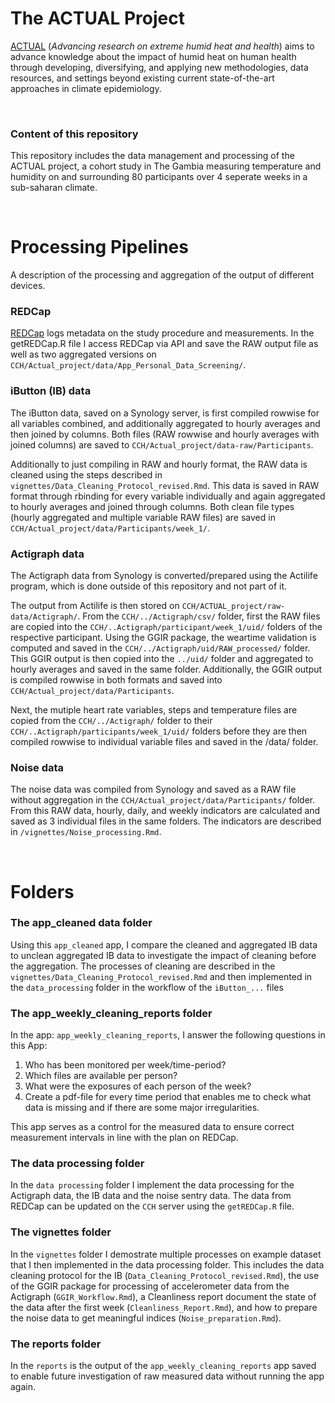 # The ACTUAL Project

[ACTUAL](https://www.ispm.unibe.ch/research/research_groups_and_themes/climate_epidemiology_and_public_health/index_eng.html#pane876954) (*Advancing research on extreme humid heat and health*) aims to advance knowledge about the impact of humid heat on human health through developing, diversifying, and applying new methodologies, data resources, and settings beyond existing current state-of-the-art approaches in climate epidemiology.

<br>

### Content of this repository

This repository includes the data management and processing of the ACTUAL project, a cohort study in The Gambia measuring temperature and humidity on and surrounding 80 participants over 4 seperate weeks in a sub-saharan climate.

<br>

# Processing Pipelines

A description of the processing and aggregation of the output of different devices.

### REDCap

[REDCap](https://project-redcap.org/) logs metadata on the study procedure and measurements. In the getREDCap.R file I access REDCap via API and save the RAW output file as well as two aggregated versions on `CCH/Actual_project/data/App_Personal_Data_Screening/`.

### iButton (IB) data

The iButton data, saved on a Synology server, is first compiled rowwise for all variables combined, and additionally aggregated to hourly averages and then joined by columns. Both files (RAW rowwise and hourly averages with joined columns) are saved to `CCH/Actual_project/data-raw/Participants`.

Additionally to just compiling in RAW and hourly format, the RAW data is cleaned using the steps described in `vignettes/Data_Cleaning_Protocol_revised.Rmd`. This data is saved in RAW format through rbinding for every variable individually and again aggregated to hourly averages and joined through columns. Both clean file types (hourly aggregated and multiple variable RAW files) are saved in `CCH/Actual_project/data/Participants/week_1/`.

### Actigraph data

The Actigraph data from Synology is converted/prepared using the Actilife program, which is done outside of this repository and not part of it. 

The output from Actilife is then stored on `CCH/ACTUAL_project/raw-data/Actigraph/`. From the `CCH/../Actigraph/csv/` folder, first the RAW files are copied into the `CCH/..Actigraph/participant/week_1/uid/` folders of the respective participant. Using the GGIR package, the weartime validation is computed and saved in the `CCH/../Actigraph/uid/RAW_processed/` folder. This GGIR output is then copied into the `../uid/` folder and aggregated to hourly averages and saved in the same folder. Additionally, the GGIR output is compiled rowwise in both formats and saved into `CCH/Actual_project/data/Participants`. 

Next, the mutiple heart rate variables, steps and temperature files are copied from the `CCH/../Actigraph/` folder to their `CCH/..Actigraph/participants/week_1/uid/` folders before they are then compiled rowwise to individual variable files and saved in the /data/ folder. 

### Noise data

The noise data was compiled from Synology and saved as a RAW file without aggregation in the `CCH/Actual_project/data/Participants/` folder. From this RAW data, hourly, daily, and weekly indicators are calculated and saved as 3 individual files in the same folders. The indicators are described in `/vignettes/Noise_processing.Rmd`.


<br>

# Folders

### The app_cleaned data folder

Using this `app_cleaned` app, I compare the cleaned and aggregated IB data to unclean aggregated IB data to investigate the impact of cleaning before the aggregation. The processes of cleaning are described in the `vignettes/Data_Cleaning_Protocol_revised.Rmd` and then implemented in the `data_processing` folder in the workflow of the `iButton_...` files

### The app_weekly_cleaning_reports folder

In the app: `app_weekly_cleaning_reports`, I answer the following questions in this App:

1. Who has been monitored per week/time-period? 
2. Which files are available per person?
3. What were the exposures of each person of the week?
4. Create a pdf-file for every time period that enables me to check what data is missing and if there are some major irregularities.

This app serves as a control for the measured data to ensure correct measurement intervals in line with the plan on REDCap. 

### The data processing folder

In the `data processing` folder I implement the data processing for the Actigraph data, the IB data and the noise sentry data. The data from REDCap can be updated on the `CCH` server using the `getREDCap.R` file.


### The vignettes folder

In the `vignettes` folder I demostrate multiple processes on example dataset that I then implemented in the data processing folder. This includes the data cleaning protocol for the IB (`Data_Cleaning_Protocol_revised.Rmd`), the use of the GGIR package for processing of accelerometer data from the Actigraph (`GGIR_Workflow.Rmd`), a Cleanliness report document the state of the data after the first week (`Cleanliness_Report.Rmd`), and how to prepare the noise data to get meaningful indices (`Noise_preparation.Rmd`). 


### The reports folder

In the `reports` is the output of the `app_weekly_cleaning_reports` app saved to enable future investigation of raw measured data without running the app again.

